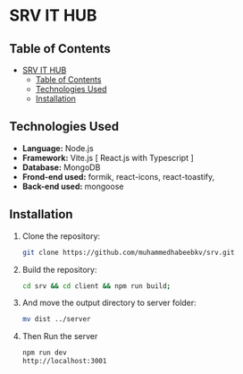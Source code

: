 # SRV IT HUB

## Table of Contents

- [SRV IT HUB](#srv-it-hub)
	- [Table of Contents](#table-of-contents)
	- [Technologies Used](#technologies-used)
	- [Installation](#installation)

## Technologies Used

- **Language:** Node.js
- **Framework:** Vite.js [ React.js with Typescript ]
- **Database:** MongoDB
- **Frond-end used:** formik, react-icons, react-toastify,
- **Back-end used:** mongoose

## Installation

1. Clone the repository:
   ```bash
   git clone https://github.com/muhammedhabeebkv/srv.git
	 ```
2. Build the repository:
	```bash
	cd srv && cd client && npm run build;
	```
3. And move the output directory to server folder:
	```bash
	mv dist ../server
	```
4. Then Run the server
	```bash
	npm run dev
	http://localhost:3001
	```
